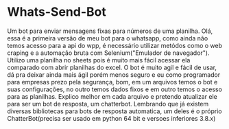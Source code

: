 # Whats-Send-Bot
Um bot para enviar mensagens fixas para números de uma planilha.
Olá, essa é a primeira versão de meu bot para o whatsapp, como ainda não temos acesso para a api do wpp, é necessário utilizar metódos como o web craping e a automação bruta com Selenium("Emulador de navegador").
Utilizo uma planilha no sheets pois é muito mais fácil acessar ela comparado com abrir planilhas do excel.
O bot é muito agil e fácil de usar, dá pra deixar ainda mais ágil porém menos seguro e eu como programador para empresas prezo pela segurança, bom, em um arquivos temos o bot e suas configurações, no outro temos dados fixos e em outro temos o acesso para as planilhas.
Explico melhor em cada arquivo e pretendo atualizar ele para ser um bot de resposta, um chatterbot. Lembrando que já existem diversas bibliotecas para bots de resposta automatica, um deles é o próprio ChatterBot(precisa ser usado em python 64 bit e versoes inferiores 3.8.x)
